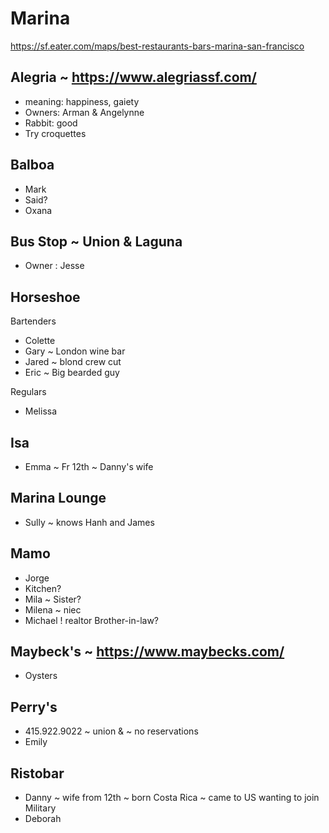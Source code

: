 # Marina

https://sf.eater.com/maps/best-restaurants-bars-marina-san-francisco

## Alegria ~ https://www.alegriassf.com/

* meaning: happiness, gaiety
* Owners: Arman & Angelynne
* Rabbit: good
* Try croquettes

## Balboa

* Mark
* Said?
* Oxana

## Bus Stop ~ Union & Laguna

* Owner : Jesse


## Horseshoe

Bartenders
* Colette
* Gary ~ London wine bar
* Jared ~ blond crew cut
* Eric ~ Big bearded guy

Regulars

* Melissa

## Isa

* Emma ~ Fr 12th ~ Danny's wife

## Marina Lounge

* Sully ~ knows Hanh and James


## Mamo

* Jorge
* Kitchen?
* Mila ~ Sister?
* Milena ~ niec
* Michael ! realtor Brother-in-law?

## Maybeck's ~ https://www.maybecks.com/

* Oysters

## Perry's 

* 415.922.9022 ~ union & ~ no reservations
* Emily


## Ristobar
* Danny ~ wife from 12th ~ born Costa Rica ~ came to US wanting to join Military
* Deborah

